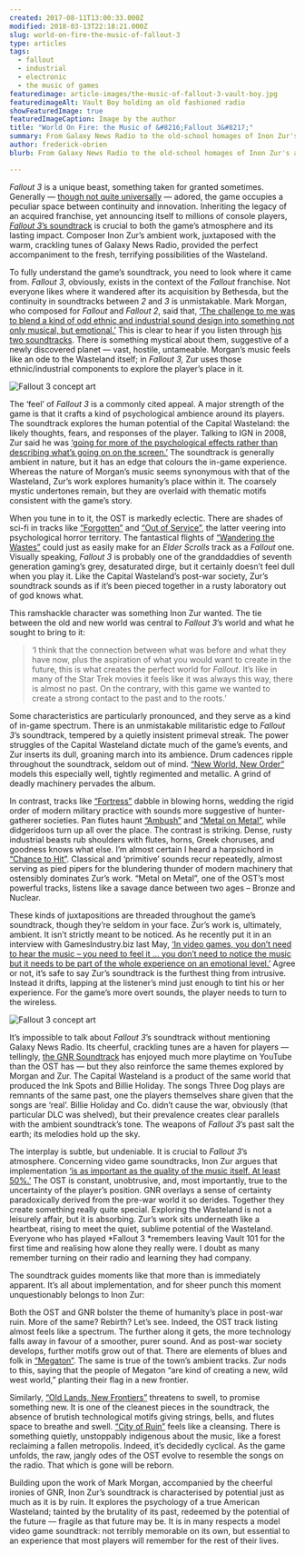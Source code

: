 ```yaml
---
created: 2017-08-11T13:00:33.000Z
modified: 2018-03-13T22:18:21.000Z
slug: world-on-fire-the-music-of-fallout-3
type: articles
tags:
  - fallout
  - industrial
  - electronic
  - the music of games
featuredimage: article-images/the-music-of-fallout-3-vault-boy.jpg
featuredimageAlt: Vault Boy holding an old fashioned radio
showFeaturedImage: true
featuredImageCaption: Image by the author
title: "World On Fire: the Music of &#8216;Fallout 3&#8217;"
summary: From Galaxy News Radio to the old-school homages of Inon Zur's ambient soundtrack, Fallout 3 owes much of its brilliance to its music
author: frederick-obrien
blurb: From Galaxy News Radio to the old-school homages of Inon Zur's ambient soundtrack, Fallout 3 owes much of its brilliance to its music.

---
```


*Fallout 3* is a unique beast, something taken for granted sometimes. Generally — [though not quite universally](https://www.youtube.com/watch?v=mLJ1gyIzg78&t=154s) — adored, the game occupies a peculiar space between continuity and innovation. Inheriting the legacy of an acquired franchise, yet announcing itself to millions of console players, [*Fallout 3*’s soundtrack](https://www.youtube.com/watch?v=Q0D5IB3C14E) is crucial to both the game’s atmosphere and its lasting impact. Composer Inon Zur’s ambient work, juxtaposed with the warm, crackling tunes of Galaxy News Radio, provided the perfect accompaniment to the fresh, terrifying possibilities of the Wasteland.

To fully understand the game’s soundtrack, you need to look where it came from. *Fallout 3*, obviously, exists in the context of the *Fallout* franchise. Not everyone likes where it wandered after its acquisition by Bethesda, but the continuity in soundtracks between *2* and *3* is unmistakable. Mark Morgan, who composed for *Fallout* and *Fallout 2*, said that, [‘The challenge to me was to blend a kind of odd ethnic and industrial sound design into something not only musical, but emotional.’](http://www.game-ost.com/articles.php?id=24&action=view) This is clear to hear if you listen through [his two soundtracks](https://www.youtube.com/watch?v=vGyB093QOIo). There is something mystical about them, suggestive of a newly discovered planet — vast, hostile, untameable. Morgan’s music feels like an ode to the Wasteland itself; in *Fallout 3,* Zur uses those ethnic/industrial components to explore the player’s place in it.

![Fallout 3 concept art](article-images/music-of-fallout-3-concept-art-2.jpg "Beneath the rubble, Fallout 3 hints at a clean slate")

The ‘feel’ of *Fallout 3* is a commonly cited appeal. A major strength of the game is that it crafts a kind of psychological ambience around its players. The soundtrack explores the human potential of the Capital Wasteland: the likely thoughts, fears, and responses of the player. Talking to IGN in 2008, Zur said he was [‘going for more of the psychological effects rather than describing what’s going on on the screen.’](http://uk.ign.com/articles/2008/11/03/inon-zur-talks-fallout-3) The soundtrack is generally ambient in nature, but it has an edge that colours the in-game experience. Whereas the nature of Morgan’s music seems synonymous with that of the Wasteland, Zur’s work explores humanity’s place within it. The coarsely mystic undertones remain, but they are overlaid with thematic motifs consistent with the game’s story.

When you tune in to it, the OST is markedly eclectic. There are shades of sci-fi in tracks like [“Forgotten”](https://www.youtube.com/watch?v=omQ7OpC4mfA) and [“Out of Service”](https://www.youtube.com/watch?v=hu9j5ZDyBCk), the latter veering into psychological horror territory. The fantastical flights of [“Wandering the Wastes”](https://www.youtube.com/watch?v=lsDnMg5lTtE) could just as easily make for an *Elder Scrolls* track as a *Fallout* one. Visually speaking, *Fallout 3* is probably one of the granddaddies of seventh generation gaming’s grey, desaturated dirge, but it certainly doesn’t feel dull when you play it. Like the Capital Wasteland’s post-war society, Zur’s soundtrack sounds as if it’s been pieced together in a rusty laboratory out of god knows what.

This ramshackle character was something Inon Zur wanted. The tie between the old and new world was central to *Fallout 3*’s world and what he sought to bring to it:

> ‘I think that the connection between what was before and what they have now, plus the aspiration of what you would want to create in the future, this is what creates the perfect world for *Fallout*. It’s like in many of the Star Trek movies it feels like it was always this way, there is almost no past. On the contrary, with this game we wanted to create a strong contact to the past and to the roots.’

Some characteristics are particularly pronounced, and they serve as a kind of in-game spectrum. There is an unmistakable militaristic edge to *Fallout 3*’s soundtrack, tempered by a quietly insistent primeval streak. The power struggles of the Capital Wasteland dictate much of the game’s events, and Zur inserts its dull, groaning march into its ambience. Drum cadences ripple throughout the soundtrack, seldom out of mind. [“New World, New Order”](https://www.youtube.com/watch?v=KZYL_WjivxE) models this especially well, tightly regimented and metallic. A grind of deadly machinery pervades the album.

In contrast, tracks like [“Fortress”](https://www.youtube.com/watch?v=8mk43b8XnRE) dabble in blowing horns, wedding the rigid order of modern military practice with sounds more suggestive of hunter-gatherer societies. Pan flutes haunt [“Ambush”](https://www.youtube.com/watch?v=hj0tYzTi-4E) and [“Metal on Metal”](https://www.youtube.com/watch?v=oBm3aC9wpy8), while didgeridoos turn up all over the place. The contrast is striking. Dense, rusty industrial beasts rub shoulders with flutes, horns, Greek choruses, and goodness knows what else. I’m almost certain I heard a harpsichord in [“Chance to Hit”](https://www.youtube.com/watch?v=cTqrb6VdCtY). Classical and ‘primitive’ sounds recur repeatedly, almost serving as pied pipers for the blundering thunder of modern machinery that ostensibly dominates Zur’s work. “Metal on Metal”, one of the OST’s most powerful tracks, listens like a savage dance between two ages – Bronze and Nuclear.

These kinds of juxtapositions are threaded throughout the game’s soundtrack, though they’re seldom in your face. Zur’s work is, ultimately, ambient. It isn’t strictly meant to be noticed. As he recently put it in an interview with GamesIndustry.biz last May, [‘In video games, you don’t need to hear the music – you need to feel it … you don’t need to notice the music but it needs to be part of the whole experience on an emotional level.’](http://www.gamesindustry.biz/articles/2017-05-18-inon-zur-in-video-games-you-dont-need-to-hear-the-music-you-need-to-feel-it) Agree or not, it’s safe to say Zur’s soundtrack is the furthest thing from intrusive. Instead it drifts, lapping at the listener’s mind just enough to tint his or her experience. For the game’s more overt sounds, the player needs to turn to the wireless.

![Fallout 3 concept art](article-images/music-of-fallout-3-concept-art-1.jpg "What’s a post-apocalyptic world without people to ruin it all over again?")

It’s impossible to talk about *Fallout 3*’s soundtrack without mentioning Galaxy News Radio. Its cheerful, crackling tunes are a haven for players — tellingly, [the GNR Soundtrack](https://www.youtube.com/watch?v=WGmHaMRAXuI) has enjoyed much more playtime on YouTube than the OST has — but they also reinforce the same themes explored by Morgan and Zur. The Capital Wasteland is a product of the same world that produced the Ink Spots and Billie Holiday. The songs Three Dog plays are remnants of the same past, one the players themselves share given that the songs are ‘real’. Billie Holiday and Co. didn’t cause the war, obviously (that particular DLC was shelved), but their prevalence creates clear parallels with the ambient soundtrack’s tone. The weapons of *Fallout 3*’s past salt the earth; its melodies hold up the sky.

The interplay is subtle, but undeniable. It is crucial to *Fallout 3*’s atmosphere. Concerning video game soundtracks, Inon Zur argues that implementation [‘is as important as the quality of the music itself. At least 50%.’](http://uk.ign.com/articles/2008/11/03/inon-zur-talks-fallout-3) The OST is constant, unobtrusive, and, most importantly, true to the uncertainty of the player’s position. GNR overlays a sense of certainty paradoxically derived from the pre-war world it so derides. Together they create something really quite special. Exploring the Wasteland is not a leisurely affair, but it is absorbing. Zur’s work sits underneath like a heartbeat, rising to meet the quiet, sublime potential of the Wasteland. Everyone who has played *Fallout 3 *remembers leaving Vault 101 for the first time and realising how alone they really were. I doubt as many remember turning on their radio and learning they had company.

The soundtrack guides moments like that more than is immediately apparent. It’s all about implementation, and for sheer punch this moment unquestionably belongs to Inon Zur:

<youtube-video video-id="5L4HTUS1RYE" desc="Fallout 3 Exiting the Vault 101" />

Both the OST and GNR bolster the theme of humanity’s place in post-war ruin. More of the same? Rebirth? Let’s see. Indeed, the OST track listing almost feels like a spectrum. The further along it gets, the more technology falls away in favour of a smoother, purer sound. And as post-war society develops, further motifs grow out of that. There are elements of blues and folk in [“Megaton”](https://www.youtube.com/watch?v=ghSqiSqVF38). The same is true of the town’s ambient tracks. Zur nods to this, saying that the people of Megaton “are kind of creating a new, wild west world,” planting their flag in a new frontier.

Similarly, [“Old Lands, New Frontiers”](https://www.youtube.com/watch?v=HheNx3zZz-U) threatens to swell, to promise something new. It is one of the cleanest pieces in the soundtrack, the absence of brutish technological motifs giving strings, bells, and flutes space to breathe and swell. [“City of Ruin”](https://www.youtube.com/watch?v=1ltDyIORLDc) feels like a cleansing. There is something quietly, unstoppably indigenous about the music, like a forest reclaiming a fallen metropolis. Indeed, it’s decidedly cyclical. As the game unfolds, the raw, jangly odes of the OST evolve to resemble the songs on the radio. That which is gone will be reborn.

Building upon the work of Mark Morgan, accompanied by the cheerful ironies of GNR, Inon Zur’s soundtrack is characterised by potential just as much as it is by ruin. It explores the psychology of a true American Wasteland; tainted by the brutality of its past, redeemed by the potential of the future — fragile as that future may be. It is in many respects a model video game soundtrack: not terribly memorable on its own, but essential to an experience that most players will remember for the rest of their lives.